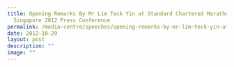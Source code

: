 ```yaml
---
title: Opening Remarks By Mr Lim Teck Yin at Standard Chartered Marathon
  Singapore 2012 Press Conference
permalink: /media-centre/speeches/opening-remarks-by-mr-lim-teck-yin-at-sc-marathon-sg-2012-press-conference/
date: 2012-10-29
layout: post
description: ""
image: ""
---
```

